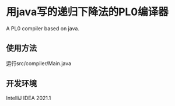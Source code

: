 # 用java写的递归下降法的PL0编译器
A PL0 compiler based on java. 
## 使用方法
运行src/compiler/Main.java
## 开发环境
IntelliJ IDEA 2021.1